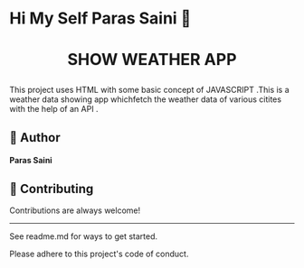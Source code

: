 # ****Hi My Self Paras Saini**** 👋


# <p align="center">SHOW WEATHER APP</p>
  This project uses  HTML with some basic concept of JAVASCRIPT .This is a weather data showing app whichfetch the weather data of various citites with the help of an API .
 ## 🙇 Author
####  Paras Saini


## 🍰 Contributing    
Contributions are always welcome!
********
See readme.md for ways to get started.

Please adhere to this project's code of conduct.
